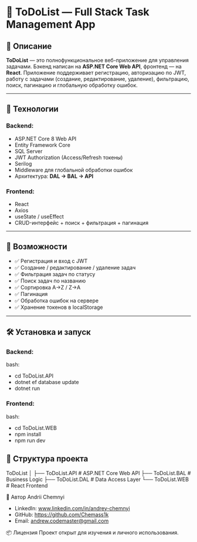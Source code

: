 # 📝 ToDoList — Full Stack Task Management App

## 📌 Описание

**ToDoList** — это полнофункциональное веб-приложение для управления задачами. Бэкенд написан на **ASP.NET Core Web API**, фронтенд — на **React**. Приложение поддерживает регистрацию, авторизацию по JWT, работу с задачами (создание, редактирование, удаление), фильтрацию, поиск, пагинацию и глобальную обработку ошибок.

---

## 🧱 Технологии

### Backend:

- ASP.NET Core 8 Web API
- Entity Framework Core
- SQL Server
- JWT Authorization (Access/Refresh токены)
- Serilog
- Middleware для глобальной обработки ошибок
- Архитектура: **DAL → BAL → API**

### Frontend:

- React
- Axios
- useState / useEffect
- CRUD-интерфейс + поиск + фильтрация + пагинация

---

## 🚀 Возможности

- ✅ Регистрация и вход с JWT
- ✅ Создание / редактирование / удаление задач
- ✅ Фильтрация задач по статусу
- ✅ Поиск задач по названию
- ✅ Сортировка A→Z / Z→A
- ✅ Пагинация
- ✅ Обработка ошибок на сервере
- ✅ Хранение токенов в localStorage

---

## 🛠️ Установка и запуск

### Backend:

bash:

- cd ToDoList.API
- dotnet ef database update
- dotnet run

### Frontend:

bash:

- cd ToDoList.WEB
- npm install
- npm run dev

## 📁 Структура проекта

ToDoList
│
├── ToDoList.API # ASP.NET Core Web API
├── ToDoList.BAL # Business Logic
├── ToDoList.DAL # Data Access Layer
└── ToDoList.WEB # React Frontend

👤 Автор
Andrii Chemnyi

- LinkedIn: www.linkedin.com/in/andrey-chemnyi
- GitHub: https://github.com/Chemass1k
- Email: andrew.codemaster@gmail.com

📦 Лицензия
Проект открыт для изучения и личного использования.
